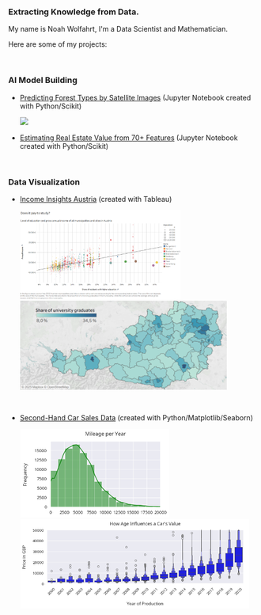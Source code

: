 ### Extracting Knowledge from Data.

My name is Noah Wolfahrt, I'm a Data Scientist and Mathematician.

Here are some of my projects:

<br>

### AI Model Building

* [Predicting Forest Types by Satellite Images](https://github.com/wolfno/Model-Building/tree/main/Forest%20Cover%20Prediction) (Jupyter Notebook created with Python/Scikit)

  [<img src="https://github.com/wolfno/Model-Building/blob/main/Forest%20Cover%20Prediction/output/model_architecture.png" height="180" />](https://github.com/wolfno/Model-Building/tree/main/Forest%20Cover%20Prediction)

* [Estimating Real Estate Value from 70+ Features](https://github.com/wolfno/Model-Building/tree/main/Housing%20Regression) (Jupyter Notebook created with Python/Scikit)

<br>

### Data Visualization

* [Income Insights Austria](https://github.com/wolfno/Data-Visualization/blob/main/Income%20Insights%20Austria/Income%20Insights%20Austria.pdf) (created with Tableau)

  [<img src="https://github.com/wolfno/Data-Visualization/blob/main/Education%20and%20Income.png" height="180" />](https://github.com/wolfno/Data-Visualization/blob/main/Income%20Insights/Income%20Insights%20Austria.pdf)
  [<img src="https://github.com/wolfno/Data-Visualization/blob/main/Share%20of%20Graduates.png" height="180" />](https://github.com/wolfno/Data-Visualization/blob/main/Income%20Insights/Income%20Insights%20Austria.pdf)

<br>

* [Second-Hand Car Sales Data](https://github.com/wolfno/Data-Preprocessing/tree/main/UK%20Car%20Sales/) (created with Python/Matplotlib/Seaborn)

  [<img src="https://github.com/wolfno/Data-Preprocessing/blob/main/UK%20Car%20Sales/Resources/car_mileage.png" height="180" />](https://github.com/wolfno/Data-Preprocessing/blob/main/UK%20Car%20Sales/data_preprocessing.ipynb)
  [<img src="https://github.com/wolfno/Data-Preprocessing/blob/main/UK%20Car%20Sales/Resources/car_age.png" height="180" />](https://github.com/wolfno/Data-Preprocessing/blob/main/UK%20Car%20Sales/data_preprocessing.ipynb)
  
